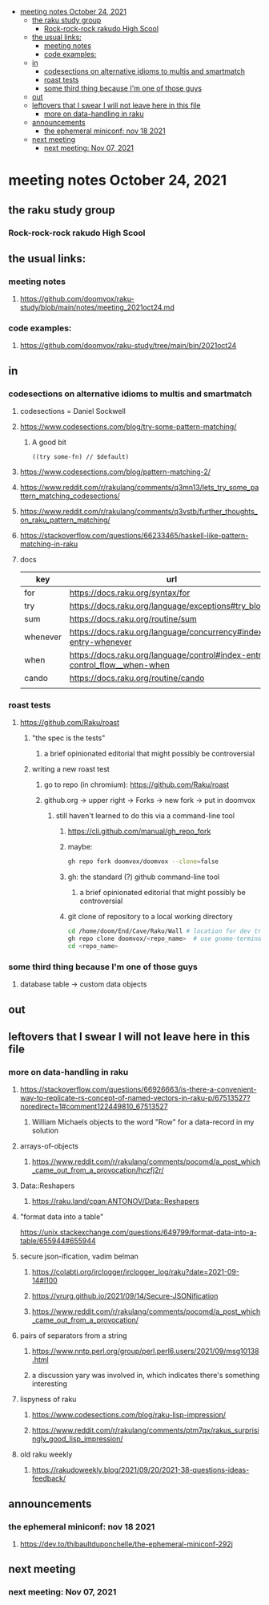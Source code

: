 - [meeting notes October 24, 2021](#org9f614a7)
  - [the raku study group](#org7c120d2)
    - [Rock-rock-rock rakudo High Scool](#org3227ac3)
  - [the usual links:](#orgcb53d55)
    - [meeting notes](#orgb12e14e)
    - [code examples:](#orga31b98a)
  - [in](#orgc87de91)
    - [codesections on alternative idioms to multis and smartmatch](#org253e5cf)
    - [roast tests](#orgaaa9170)
    - [some third thing because I'm one of those guys](#orgfc38b68)
  - [out](#org82a575b)
  - [leftovers that I swear I will not leave here in this file](#orgf96cb9f)
    - [more on data-handling in raku](#orge2ee4f0)
  - [announcements](#org350831b)
    - [the ephemeral miniconf: nov 18 2021](#orgb70f0af)
  - [next meeting](#org27e73c8)
    - [next meeting: Nov 07, 2021](#org9fb9a31)


<a id="org9f614a7"></a>

# meeting notes October 24, 2021


<a id="org7c120d2"></a>

## the raku study group


<a id="org3227ac3"></a>

### Rock-rock-rock rakudo High Scool


<a id="orgcb53d55"></a>

## the usual links:


<a id="orgb12e14e"></a>

### meeting notes

1.  <https://github.com/doomvox/raku-study/blob/main/notes/meeting_2021oct24.md>


<a id="orga31b98a"></a>

### code examples:

1.  <https://github.com/doomvox/raku-study/tree/main/bin/2021oct24>


<a id="orgc87de91"></a>

## in


<a id="org253e5cf"></a>

### codesections on alternative idioms to multis and smartmatch

1.  codesections = Daniel Sockwell

2.  <https://www.codesections.com/blog/try-some-pattern-matching/>

    1.  A good bit
    
        ```perl6
        ((try some-fn) // $default)
        ```

3.  <https://www.codesections.com/blog/pattern-matching-2/>

4.  <https://www.reddit.com/r/rakulang/comments/q3mn13/lets_try_some_pattern_matching_codesections/>

5.  <https://www.reddit.com/r/rakulang/comments/q3vstb/further_thoughts_on_raku_pattern_matching/>

6.  <https://stackoverflow.com/questions/66233465/haskell-like-pattern-matching-in-raku>

7.  docs

    | key      | url                                                                          |  |
    |-------- |---------------------------------------------------------------------------- |--- |
    | for      | <https://docs.raku.org/syntax/for>                                           |  |
    | try      | <https://docs.raku.org/language/exceptions#try_blocks>                       |  |
    | sum      | <https://docs.raku.org/routine/sum>                                          |  |
    | whenever | <https://docs.raku.org/language/concurrency#index-entry-whenever>            |  |
    | when     | <https://docs.raku.org/language/control#index-entry-control_flow__when-when> |  |
    | cando    | <https://docs.raku.org/routine/cando>                                        |  |
    |          |                                                                              |  |


<a id="orgaaa9170"></a>

### roast tests

1.  <https://github.com/Raku/roast>

    1.  "the spec is the tests"
    
        1.  a brief opinionated editorial that might possibly be controversial
    
    2.  writing a new roast test
    
        1.  go to repo (in chromium): <https://github.com/Raku/roast>
        
        2.  github.org -> upper right -> Forks -> new fork -> put in doomvox
        
            1.  still haven't learned to do this via a command-line tool
            
                1.  <https://cli.github.com/manual/gh_repo_fork>
                
                2.  maybe:
                
                    ```sh
                    gh repo fork doomvox/doomvox --clone=false
                    ```
                
                3.  gh: the standard (?) github command-line tool
                
                    1.  a brief opinionated editorial that might possibly be controversial
                
                4.  git clone of repository to a local working directory
                
                    ```sh
                    cd /home/doom/End/Cave/Raku/Wall # location for dev trees
                    gh repo clone doomvox/<repo_name>  # use gnome-terminal, not emacs shell
                    cd <repo_name>
                    ```


<a id="orgfc38b68"></a>

### some third thing because I'm one of those guys

1.  database table -> custom data objects


<a id="org82a575b"></a>

## out


<a id="orgf96cb9f"></a>

## leftovers that I swear I will not leave here in this file


<a id="orge2ee4f0"></a>

### more on data-handling in raku

1.  <https://stackoverflow.com/questions/66926663/is-there-a-convenient-way-to-replicate-rs-concept-of-named-vectors-in-raku-p/67513527?noredirect=1#comment122449810_67513527>

    1.  William Michaels objects to the word "Row" for a data-record in my solution

2.  arrays-of-objects

    1.  <https://www.reddit.com/r/rakulang/comments/pocomd/a_post_which_came_out_from_a_provocation/hczfj2r/>

3.  Data::Reshapers

    1.  <https://raku.land/cpan:ANTONOV/Data::Reshapers>

4.  "format data into a table"

    <https://unix.stackexchange.com/questions/649799/format-data-into-a-table/655944#655944>

5.  secure json-ification, vadim belman

    1.  <https://colabti.org/irclogger/irclogger_log/raku?date=2021-09-14#l100>
    
    2.  <https://vrurg.github.io/2021/09/14/Secure-JSONification>
    
    3.  <https://www.reddit.com/r/rakulang/comments/pocomd/a_post_which_came_out_from_a_provocation/>

6.  pairs of separators from a string

    1.  <https://www.nntp.perl.org/group/perl.perl6.users/2021/09/msg10138.html>
    
    2.  a discussion yary was involved in, which indicates there's something interesting

7.  lispyness of raku

    1.  <https://www.codesections.com/blog/raku-lisp-impression/>
    
    2.  <https://www.reddit.com/r/rakulang/comments/ptm7qx/rakus_surprisingly_good_lisp_impression/>

8.  old raku weekly

    1.  <https://rakudoweekly.blog/2021/09/20/2021-38-questions-ideas-feedback/>


<a id="org350831b"></a>

## announcements


<a id="orgb70f0af"></a>

### the ephemeral miniconf: nov 18 2021

1.  <https://dev.to/thibaultduponchelle/the-ephemeral-miniconf-292j>


<a id="org27e73c8"></a>

## next meeting


<a id="org9fb9a31"></a>

### next meeting: Nov 07, 2021
